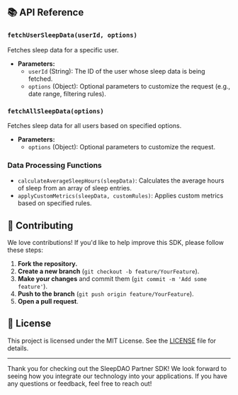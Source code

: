 
## 📚 API Reference

### `fetchUserSleepData(userId, options)`

Fetches sleep data for a specific user.

- **Parameters:**
  - `userId` (String): The ID of the user whose sleep data is being fetched.
  - `options` (Object): Optional parameters to customize the request (e.g., date range, filtering rules).

### `fetchAllSleepData(options)`

Fetches sleep data for all users based on specified options.

- **Parameters:**
  - `options` (Object): Optional parameters to customize the request.

### Data Processing Functions

- `calculateAverageSleepHours(sleepData)`: Calculates the average hours of sleep from an array of sleep entries.
- `applyCustomMetrics(sleepData, customRules)`: Applies custom metrics based on specified rules.

## 🤝 Contributing

We love contributions! If you'd like to help improve this SDK, please follow these steps:

1. **Fork the repository.**
2. **Create a new branch** (`git checkout -b feature/YourFeature`).
3. **Make your changes** and commit them (`git commit -m 'Add some feature'`).
4. **Push to the branch** (`git push origin feature/YourFeature`).
5. **Open a pull request**.

## 📄 License

This project is licensed under the MIT License. See the [LICENSE](LICENSE) file for details.

---

Thank you for checking out the SleepDAO Partner SDK! We look forward to seeing how you integrate our technology into your applications. If you have any questions or feedback, feel free to reach out!
